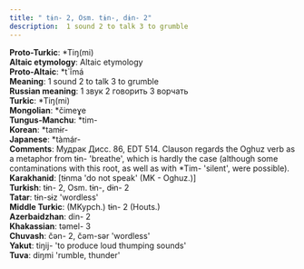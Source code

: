```yaml
---
title: " tɨn- 2, Osm. tɨn-, dɨn- 2"
description:  1 sound 2 to talk 3 to grumble
---
```


<strong>Proto-Turkic</strong>:  *Tiŋ(mi)<br>
<strong>Altaic etymology</strong>:  Altaic etymology<br>
<strong> Proto-Altaic</strong>:  *t`ĭ̀má<br>
<strong>Meaning</strong>:  1 sound 2 to talk 3 to grumble<br>
<strong>Russian meaning</strong>:  1 звук 2 говорить 3 ворчать<br>
<strong>Turkic</strong>:  *Tiŋ(mi)<br>
<strong>Mongolian</strong>:  *čimeɣe<br>
<strong>Tungus-Manchu</strong>:  *tim-<br>
<strong>Korean</strong>:  *tamɨr-<br>
<strong>Japanese</strong>:  *tàmár-<br>
<strong>Comments</strong>:  Мудрак Дисс. 86, EDT 514. Clauson regards the Oghuz verb as a metaphor from tɨn- 'breathe', which is hardly the case (although some contaminations with this root, as well as with *Tim- 'silent', were possible).<br>
<strong>Karakhanid</strong>:  [tɨnma 'do not speak' (MK - Oghuz.)]<br>
<strong>Turkish</strong>:  tɨn- 2, Osm. tɨn-, dɨn- 2<br>
<strong>Tatar</strong>:  tɨn-sɨz 'wordless'<br>
<strong>Middle Turkic</strong>:  (MKypch.) tɨn- 2 (Houts.)<br>
<strong>Azerbaidzhan</strong>:  din- 2<br>
<strong>Khakassian</strong>:  tǝmel- 3<br>
<strong>Chuvash</strong>:  čǝn- 2, čǝm-sǝr 'wordless'<br>
<strong>Yakut</strong>:  tiŋij- 'to produce loud thumping sounds'<br>
<strong>Tuva</strong>:  diŋmi 'rumble, thunder'<br>



